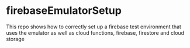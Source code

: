 # firebaseEmulatorSetup
This repo shows how to correctly set up a firebase test environment that uses the emulator as well as cloud functions, firebase, firestore and cloud storage
